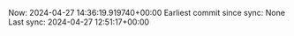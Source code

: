 Now: 2024-04-27 14:36:19.919740+00:00 Earliest commit since sync: None Last sync: 2024-04-27 12:51:17+00:00
